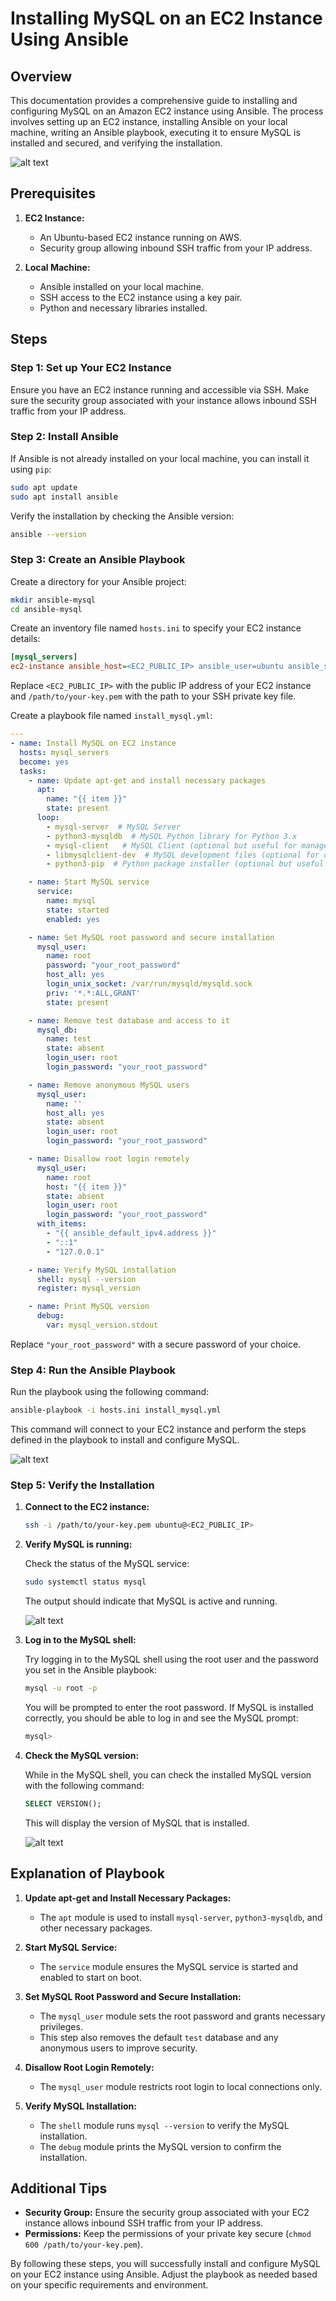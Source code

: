 # Installing MySQL on an EC2 Instance Using Ansible

## Overview

This documentation provides a comprehensive guide to installing and configuring MySQL on an Amazon EC2 instance using Ansible. The process involves setting up an EC2 instance, installing Ansible on your local machine, writing an Ansible playbook, executing it to ensure MySQL is installed and secured, and verifying the installation.

![alt text](./images/diagram-mysql-ansible.png)

## Prerequisites

1. **EC2 Instance:**
   - An Ubuntu-based EC2 instance running on AWS.
   - Security group allowing inbound SSH traffic from your IP address.

2. **Local Machine:**
   - Ansible installed on your local machine.
   - SSH access to the EC2 instance using a key pair.
   - Python and necessary libraries installed.

## Steps

### Step 1: Set up Your EC2 Instance

Ensure you have an EC2 instance running and accessible via SSH. Make sure the security group associated with your instance allows inbound SSH traffic from your IP address.

### Step 2: Install Ansible

If Ansible is not already installed on your local machine, you can install it using `pip`:

```bash
sudo apt update
sudo apt install ansible
```

Verify the installation by checking the Ansible version:

```bash
ansible --version
```

### Step 3: Create an Ansible Playbook

Create a directory for your Ansible project:

```bash
mkdir ansible-mysql
cd ansible-mysql
```

Create an inventory file named `hosts.ini` to specify your EC2 instance details:

```ini
[mysql_servers]
ec2-instance ansible_host=<EC2_PUBLIC_IP> ansible_user=ubuntu ansible_ssh_private_key_file=/path/to/your-key.pem
```

Replace `<EC2_PUBLIC_IP>` with the public IP address of your EC2 instance and `/path/to/your-key.pem` with the path to your SSH private key file.

Create a playbook file named `install_mysql.yml`:

```yaml
---
- name: Install MySQL on EC2 instance
  hosts: mysql_servers
  become: yes
  tasks:
    - name: Update apt-get and install necessary packages
      apt:
        name: "{{ item }}"
        state: present
      loop:
        - mysql-server  # MySQL Server
        - python3-mysqldb  # MySQL Python library for Python 3.x
        - mysql-client   # MySQL Client (optional but useful for management tasks)
        - libmysqlclient-dev  # MySQL development files (optional for certain applications)
        - python3-pip  # Python package installer (optional but useful for installing Python packages)

    - name: Start MySQL service
      service:
        name: mysql
        state: started
        enabled: yes

    - name: Set MySQL root password and secure installation
      mysql_user:
        name: root
        password: "your_root_password"
        host_all: yes
        login_unix_socket: /var/run/mysqld/mysqld.sock
        priv: '*.*:ALL,GRANT'
        state: present

    - name: Remove test database and access to it
      mysql_db:
        name: test
        state: absent
        login_user: root
        login_password: "your_root_password"

    - name: Remove anonymous MySQL users
      mysql_user:
        name: ''
        host_all: yes
        state: absent
        login_user: root
        login_password: "your_root_password"

    - name: Disallow root login remotely
      mysql_user:
        name: root
        host: "{{ item }}"
        state: absent
        login_user: root
        login_password: "your_root_password"
      with_items:
        - "{{ ansible_default_ipv4.address }}"
        - "::1"
        - "127.0.0.1"

    - name: Verify MySQL installation
      shell: mysql --version
      register: mysql_version

    - name: Print MySQL version
      debug:
        var: mysql_version.stdout
```

Replace `"your_root_password"` with a secure password of your choice.

### Step 4: Run the Ansible Playbook

Run the playbook using the following command:

```bash
ansible-playbook -i hosts.ini install_mysql.yml
```

This command will connect to your EC2 instance and perform the steps defined in the playbook to install and configure MySQL.

![alt text](./images/ansible-mysql-01.png)

### Step 5: Verify the Installation

1. **Connect to the EC2 instance:**

   ```bash
   ssh -i /path/to/your-key.pem ubuntu@<EC2_PUBLIC_IP>
   ```

2. **Verify MySQL is running:**

   Check the status of the MySQL service:

   ```bash
   sudo systemctl status mysql
   ```

   The output should indicate that MySQL is active and running.

   ![alt text](./images/ansible-mysql-02.png)

3. **Log in to the MySQL shell:**

    Try logging in to the MySQL shell using the root user and the password you set in the Ansible playbook:

    ```bash
    mysql -u root -p
    ```

    You will be prompted to enter the root password. If MySQL is installed correctly, you should be able to log in and see the MySQL prompt:

    ```bash
    mysql>
    ```
  
4. **Check the MySQL version:**

   While in the MySQL shell, you can check the installed MySQL version with the following command:

   ```sql
   SELECT VERSION();
   ```

   This will display the version of MySQL that is installed.

   ![alt text](./images/ansible-mysql-03.png)


## Explanation of Playbook

1. **Update apt-get and Install Necessary Packages:**
   - The `apt` module is used to install `mysql-server`, `python3-mysqldb`, and other necessary packages.

2. **Start MySQL Service:**
   - The `service` module ensures the MySQL service is started and enabled to start on boot.

3. **Set MySQL Root Password and Secure Installation:**
   - The `mysql_user` module sets the root password and grants necessary privileges.
   - This step also removes the default `test` database and any anonymous users to improve security.

4. **Disallow Root Login Remotely:**
   - The `mysql_user` module restricts root login to local connections only.

5. **Verify MySQL Installation:**
   - The `shell` module runs `mysql --version` to verify the MySQL installation.
   - The `debug` module prints the MySQL version to confirm the installation.

## Additional Tips

- **Security Group:** Ensure the security group associated with your EC2 instance allows inbound SSH traffic from your IP address.
- **Permissions:** Keep the permissions of your private key secure (`chmod 600 /path/to/your-key.pem`).

By following these steps, you will successfully install and configure MySQL on your EC2 instance using Ansible. Adjust the playbook as needed based on your specific requirements and environment.